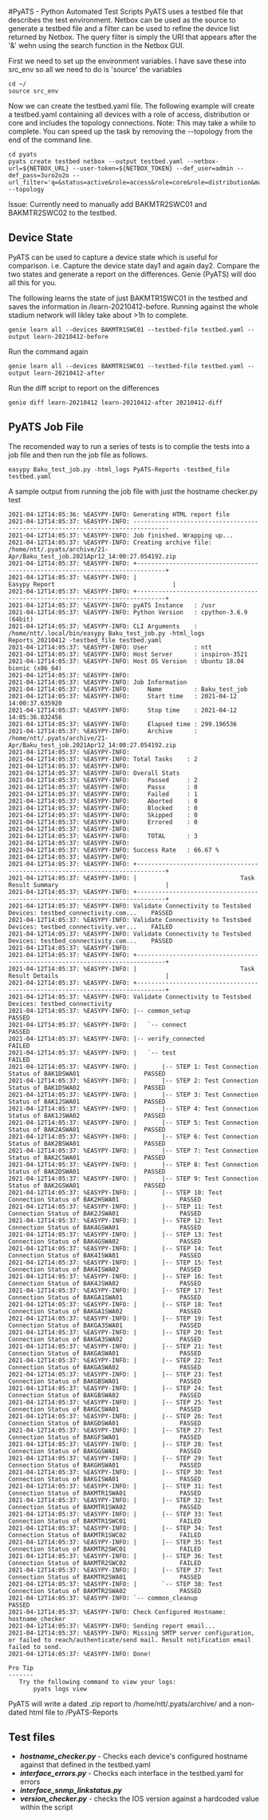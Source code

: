 #PyATS - Python Automated Test Scripts
PyATS uses a testbed file that describes the test environment. Netbox can be used as the source to generate a testbed file and a filter can be used to refine the device list returned by Netbox.
The query filter is simply the URI that appears after the '&' wehn using the search function in the Netbox GUI.

First we need to set up the environment variables. I have save these into src_env so all we need to do is 'source' the variables
```
cd ~/
source src_env
```

Now we can create the testbed.yaml file. The following example will create a testbed.yaml containing all devices with a role of access, distribution or core and includes the topology connections.
Note: This may take a while to complete. You can speed up the task by removing the --topology from the end of the command line.
```
cd pyats
pyats create testbed netbox --output testbed.yaml --netbox-url=${NETBOX_URL} --user-token=${NETBOX_TOKEN} --def_user=admin --def_pass=3uro2o2o --url_filter='q=&status=active&role=access&role=core&role=distribution&mac_address=&has_primary_ip=&local_context_data=&virtual_chassis_member=&console_ports=&console_server_ports=&power_ports=&power_outlets=&interfaces=&pass_through_ports=' --topology
```
Issue: Currently need to manually add BAKMTR2SWC01 and BAKMTR2SWC02 to the testbed.

## Device State
PyATS can be used to capture a device state which is useful for comparison. i.e. Capture the device state day1 and again day2. Compare the two states and generate a report on the differences. Genie (PyATS) will doo all this for you.

The following learns the state of just BAKMTR1SWC01 in the testbed and saves the information in /learn-20210412-before. Running against the whole stadium network will likley take about >1h to complete.
```
genie learn all --devices BAKMTR1SWC01 --testbed-file testbed.yaml --output learn-20210412-before
```

Run the command again
```
genie learn all --devices BAKMTR1SWC01 --testbed-file testbed.yaml --output learn-20210412-after
```

Run the diff script to report on the differences
```
genie diff learn-20210412 learn-20210412-after 20210412-diff
```

## PyATS Job File
The recomended way to run a series of tests is to complie the tests into a job file and then run the job file as follows. 
```
easypy Baku_test_job.py -html_logs PyATS-Reports -testbed_file testbed.yaml
```

A sample output from running the job file with just the hostname checker.py test
```
2021-04-12T14:05:36: %EASYPY-INFO: Generating HTML report file
2021-04-12T14:05:37: %EASYPY-INFO: --------------------------------------------------------------------------------
2021-04-12T14:05:37: %EASYPY-INFO: Job finished. Wrapping up...
2021-04-12T14:05:37: %EASYPY-INFO: Creating archive file: /home/ntt/.pyats/archive/21-Apr/Baku_test_job.2021Apr12_14:00:27.054192.zip
2021-04-12T14:05:37: %EASYPY-INFO: +------------------------------------------------------------------------------+
2021-04-12T14:05:37: %EASYPY-INFO: |                                Easypy Report                                 |
2021-04-12T14:05:37: %EASYPY-INFO: +------------------------------------------------------------------------------+
2021-04-12T14:05:37: %EASYPY-INFO: pyATS Instance   : /usr
2021-04-12T14:05:37: %EASYPY-INFO: Python Version   : cpython-3.6.9 (64bit)
2021-04-12T14:05:37: %EASYPY-INFO: CLI Arguments    : /home/ntt/.local/bin/easypy Baku_test_job.py -html_logs Reports_20210412 -testbed_file testbed.yaml
2021-04-12T14:05:37: %EASYPY-INFO: User             : ntt
2021-04-12T14:05:37: %EASYPY-INFO: Host Server      : inspiron-3521
2021-04-12T14:05:37: %EASYPY-INFO: Host OS Version  : Ubuntu 18.04 bionic (x86_64)
2021-04-12T14:05:37: %EASYPY-INFO:
2021-04-12T14:05:37: %EASYPY-INFO: Job Information
2021-04-12T14:05:37: %EASYPY-INFO:     Name         : Baku_test_job
2021-04-12T14:05:37: %EASYPY-INFO:     Start time   : 2021-04-12 14:00:37.635920
2021-04-12T14:05:37: %EASYPY-INFO:     Stop time    : 2021-04-12 14:05:36.832456
2021-04-12T14:05:37: %EASYPY-INFO:     Elapsed time : 299.196536
2021-04-12T14:05:37: %EASYPY-INFO:     Archive      : /home/ntt/.pyats/archive/21-Apr/Baku_test_job.2021Apr12_14:00:27.054192.zip
2021-04-12T14:05:37: %EASYPY-INFO:
2021-04-12T14:05:37: %EASYPY-INFO: Total Tasks    : 2
2021-04-12T14:05:37: %EASYPY-INFO:
2021-04-12T14:05:37: %EASYPY-INFO: Overall Stats
2021-04-12T14:05:37: %EASYPY-INFO:     Passed     : 2
2021-04-12T14:05:37: %EASYPY-INFO:     Passx      : 0
2021-04-12T14:05:37: %EASYPY-INFO:     Failed     : 1
2021-04-12T14:05:37: %EASYPY-INFO:     Aborted    : 0
2021-04-12T14:05:37: %EASYPY-INFO:     Blocked    : 0
2021-04-12T14:05:37: %EASYPY-INFO:     Skipped    : 0
2021-04-12T14:05:37: %EASYPY-INFO:     Errored    : 0
2021-04-12T14:05:37: %EASYPY-INFO:
2021-04-12T14:05:37: %EASYPY-INFO:     TOTAL      : 3
2021-04-12T14:05:37: %EASYPY-INFO:
2021-04-12T14:05:37: %EASYPY-INFO: Success Rate   : 66.67 %
2021-04-12T14:05:37: %EASYPY-INFO:
2021-04-12T14:05:37: %EASYPY-INFO: +------------------------------------------------------------------------------+
2021-04-12T14:05:37: %EASYPY-INFO: |                             Task Result Summary                              |
2021-04-12T14:05:37: %EASYPY-INFO: +------------------------------------------------------------------------------+
2021-04-12T14:05:37: %EASYPY-INFO: Validate Connectivity to Testsbed Devices: testbed_connectivity.com...    PASSED
2021-04-12T14:05:37: %EASYPY-INFO: Validate Connectivity to Testsbed Devices: testbed_connectivity.ver...    FAILED
2021-04-12T14:05:37: %EASYPY-INFO: Validate Connectivity to Testsbed Devices: testbed_connectivity.com...    PASSED
2021-04-12T14:05:37: %EASYPY-INFO:
2021-04-12T14:05:37: %EASYPY-INFO: +------------------------------------------------------------------------------+
2021-04-12T14:05:37: %EASYPY-INFO: |                             Task Result Details                              |
2021-04-12T14:05:37: %EASYPY-INFO: +------------------------------------------------------------------------------+
2021-04-12T14:05:37: %EASYPY-INFO: Validate Connectivity to Testsbed Devices: testbed_connectivity
2021-04-12T14:05:37: %EASYPY-INFO: |-- common_setup                                                          PASSED
2021-04-12T14:05:37: %EASYPY-INFO: |   `-- connect                                                           PASSED
2021-04-12T14:05:37: %EASYPY-INFO: |-- verify_connected                                                      FAILED
2021-04-12T14:05:37: %EASYPY-INFO: |   `-- test                                                              FAILED
2021-04-12T14:05:37: %EASYPY-INFO: |       |-- STEP 1: Test Connection Status of BAK1DSWA01                  PASSED
2021-04-12T14:05:37: %EASYPY-INFO: |       |-- STEP 2: Test Connection Status of BAK1DSWA02                  PASSED
2021-04-12T14:05:37: %EASYPY-INFO: |       |-- STEP 3: Test Connection Status of BAK1JSWA01                  PASSED
2021-04-12T14:05:37: %EASYPY-INFO: |       |-- STEP 4: Test Connection Status of BAK1JSWA02                  PASSED
2021-04-12T14:05:37: %EASYPY-INFO: |       |-- STEP 5: Test Connection Status of BAK2ASWA01                  PASSED
2021-04-12T14:05:37: %EASYPY-INFO: |       |-- STEP 6: Test Connection Status of BAK2BSWA01                  PASSED
2021-04-12T14:05:37: %EASYPY-INFO: |       |-- STEP 7: Test Connection Status of BAK2CSWA01                  PASSED
2021-04-12T14:05:37: %EASYPY-INFO: |       |-- STEP 8: Test Connection Status of BAK2DSWA01                  PASSED
2021-04-12T14:05:37: %EASYPY-INFO: |       |-- STEP 9: Test Connection Status of BAK2GSWA01                  PASSED
2021-04-12T14:05:37: %EASYPY-INFO: |       |-- STEP 10: Test Connection Status of BAK2HSWA01                 PASSED
2021-04-12T14:05:37: %EASYPY-INFO: |       |-- STEP 11: Test Connection Status of BAK2JSWA01                 PASSED
2021-04-12T14:05:37: %EASYPY-INFO: |       |-- STEP 12: Test Connection Status of BAK4GSWA01                 PASSED
2021-04-12T14:05:37: %EASYPY-INFO: |       |-- STEP 13: Test Connection Status of BAK4GSWA02                 PASSED
2021-04-12T14:05:37: %EASYPY-INFO: |       |-- STEP 14: Test Connection Status of BAK4ISWA01                 PASSED
2021-04-12T14:05:37: %EASYPY-INFO: |       |-- STEP 15: Test Connection Status of BAK4ISWA02                 PASSED
2021-04-12T14:05:37: %EASYPY-INFO: |       |-- STEP 16: Test Connection Status of BAK4JSWA02                 PASSED
2021-04-12T14:05:37: %EASYPY-INFO: |       |-- STEP 17: Test Connection Status of BAKGA1SWA01                PASSED
2021-04-12T14:05:37: %EASYPY-INFO: |       |-- STEP 18: Test Connection Status of BAKGA1SWA02                PASSED
2021-04-12T14:05:37: %EASYPY-INFO: |       |-- STEP 19: Test Connection Status of BAKGA3SWA01                PASSED
2021-04-12T14:05:37: %EASYPY-INFO: |       |-- STEP 20: Test Connection Status of BAKGA3SWA02                PASSED
2021-04-12T14:05:37: %EASYPY-INFO: |       |-- STEP 21: Test Connection Status of BAKGASWA01                 PASSED
2021-04-12T14:05:37: %EASYPY-INFO: |       |-- STEP 22: Test Connection Status of BAKGASWA02                 PASSED
2021-04-12T14:05:37: %EASYPY-INFO: |       |-- STEP 23: Test Connection Status of BAKGBSWA01                 PASSED
2021-04-12T14:05:37: %EASYPY-INFO: |       |-- STEP 24: Test Connection Status of BAKGBSWA02                 PASSED
2021-04-12T14:05:37: %EASYPY-INFO: |       |-- STEP 25: Test Connection Status of BAKGCSWA01                 PASSED
2021-04-12T14:05:37: %EASYPY-INFO: |       |-- STEP 26: Test Connection Status of BAKGDSWA01                 PASSED
2021-04-12T14:05:37: %EASYPY-INFO: |       |-- STEP 27: Test Connection Status of BAKGFSWA01                 PASSED
2021-04-12T14:05:37: %EASYPY-INFO: |       |-- STEP 28: Test Connection Status of BAKGGSWA01                 PASSED
2021-04-12T14:05:37: %EASYPY-INFO: |       |-- STEP 29: Test Connection Status of BAKGHSWA01                 PASSED
2021-04-12T14:05:37: %EASYPY-INFO: |       |-- STEP 30: Test Connection Status of BAKGISWA01                 PASSED
2021-04-12T14:05:37: %EASYPY-INFO: |       |-- STEP 31: Test Connection Status of BAKMTR1SWA01               PASSED
2021-04-12T14:05:37: %EASYPY-INFO: |       |-- STEP 32: Test Connection Status of BAKMTR1SWA02               PASSED
2021-04-12T14:05:37: %EASYPY-INFO: |       |-- STEP 33: Test Connection Status of BAKMTR1SWC01               FAILED
2021-04-12T14:05:37: %EASYPY-INFO: |       |-- STEP 34: Test Connection Status of BAKMTR1SWC02               FAILED
2021-04-12T14:05:37: %EASYPY-INFO: |       |-- STEP 35: Test Connection Status of BAKMTR2SWC01               FAILED
2021-04-12T14:05:37: %EASYPY-INFO: |       |-- STEP 36: Test Connection Status of BAKMTR2SWC02               FAILED
2021-04-12T14:05:37: %EASYPY-INFO: |       |-- STEP 37: Test Connection Status of BAKMTR2SWA01               PASSED
2021-04-12T14:05:37: %EASYPY-INFO: |       `-- STEP 38: Test Connection Status of BAKMTR2SWA02               PASSED
2021-04-12T14:05:37: %EASYPY-INFO: `-- common_cleanup                                                        PASSED
2021-04-12T14:05:37: %EASYPY-INFO: Check Configured Hostname: hostname_checker
2021-04-12T14:05:37: %EASYPY-INFO: Sending report email...
2021-04-12T14:05:37: %EASYPY-INFO: Missing SMTP server configuration, or failed to reach/authenticate/send mail. Result notification email failed to send.
2021-04-12T14:05:37: %EASYPY-INFO: Done!

Pro Tip
-------
   Try the following command to view your logs:
       pyats logs view
```

PyATS will write a dated .zip report to /home/ntt/.pyats/archive/ and a non-dated html file to /PyATS-Reports

## Test files

*  ***hostname_checker.py*** - Checks each device's configured hostname against that defined in the testbed.yaml
*  ***interface_errors.py*** - Checks each interface in the testbed.yaml for errors
*  ***interface_snmp_linkstatus.py*** 
*  ***version_checker.py*** - checks the IOS version against a hardcoded value within the script